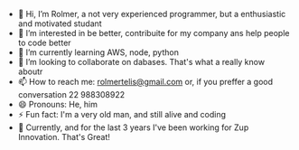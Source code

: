 - 👋 Hi, I’m Rolmer, a not very experienced programmer, but a enthusiastic and motivated studant
- 👀 I’m interested in be better, contribuite for my company ans help people to code better
- 🌱 I’m currently learning AWS, node, python
- 💞️ I’m looking to collaborate on dabases. That's what a really know aboutr
- 📫 How to reach me: rolmertelis@gmail.com or, if you preffer a good conversation 22 988308922
- 😄 Pronouns: He, him
- ⚡ Fun fact: I'm a very old man, and still alive and coding
- 👷 Currently, and for the last 3 years I've been working for Zup Innovation. That's Great!
  

<!---
Rolmer1964/Rolmer1964 is a ✨ special ✨ repository because its `README.md` (this file) appears on your GitHub profile.
You can click the Preview link to take a look at your changes.
--->
